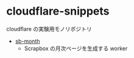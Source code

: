 # cloudflare-snippets

cloudflare の実験用モノリポジトリ

- [sb-month](./sb-month/)
  - Scrapbox の月次ページを生成する worker
